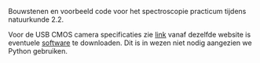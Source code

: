 Bouwstenen en voorbeeld code voor het spectroscopie practicum tijdens natuurkunde 2.2. 

Voor de USB CMOS camera specificaties zie [link](http://www.hayear.com/product/?36_363.html) vanaf dezelfde website is eventuele [software](http://www.hayear.com/list/?18_1.html) te downloaden. Dit is in wezen niet nodig aangezien we Python gebruiken.
